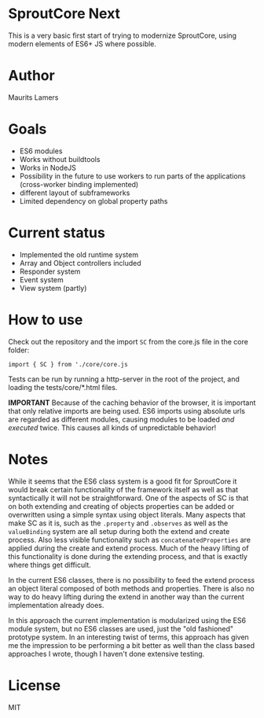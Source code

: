 # SproutCore Next
This is a very basic first start of trying to modernize SproutCore, using modern elements of ES6+ JS where possible.

# Author
Maurits Lamers

# Goals
- ES6 modules
- Works without buildtools
- Works in NodeJS
- Possibility in the future to use workers to run parts of the applications (cross-worker binding implemented)
- different layout of subframeworks
- Limited dependency on global property paths

# Current status
- Implemented the old runtime system 
- Array and Object controllers included
- Responder system
- Event system
- View system (partly)

# How to use

Check out the repository and the import `SC` from the core.js file in the core folder:

```
import { SC } from './core/core.js
```

Tests can be run by running a http-server in the root of the project, and loading the tests/core/*.html files.

**IMPORTANT** 
Because of the caching behavior of the browser, it is important that only relative imports are being used.
ES6 imports using absolute urls are regarded as different modules, causing modules to be loaded _and executed_ twice.
This causes all kinds of unpredictable behavior!

# Notes
While it seems that the ES6 class system is a good fit for SproutCore it would break certain functionality of the framework itself
as well as that syntactically it will not be straightforward. 
One of the aspects of SC is that on both extending and creating of objects properties can be added or overwritten using a simple 
syntax using object literals. Many aspects that make SC as it is, such as the `.property` and `.observes` as well as the `valueBinding` 
system are all setup during both the extend and create process. Also less visible functionality such as `concatenatedProperties` are applied
during the create and extend process. 
Much of the heavy lifting of this functionality is done during the extending process, and that is exactly where things get difficult.

In the current ES6 classes, there is no possibility to feed the extend process an object literal composed of both methods and properties.
There is also no way to do heavy lifting during the extend in another way than the current implementation already does.

In this approach the current implementation is modularized using the ES6 module system, but no ES6 classes are used, just the "old fashioned"
prototype system.
In an interesting twist of terms, this approach has given me the impression to be performing a bit better as well than the class based approaches 
I wrote, though I haven't done extensive testing.

# License
MIT
